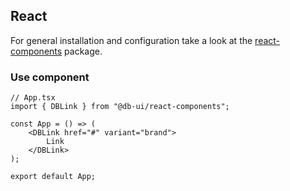 <!--
SPDX-FileCopyrightText: 2025 DB Systel GmbH

SPDX-License-Identifier: Apache-2.0
-->

## React

For general installation and configuration take a look at the [react-components](https://www.npmjs.com/package/@db-ui/react-components) package.

### Use component

```tsx App.tsx
// App.tsx
import { DBLink } from "@db-ui/react-components";

const App = () => (
	<DBLink href="#" variant="brand">
		Link
	</DBLink>
);

export default App;
```
